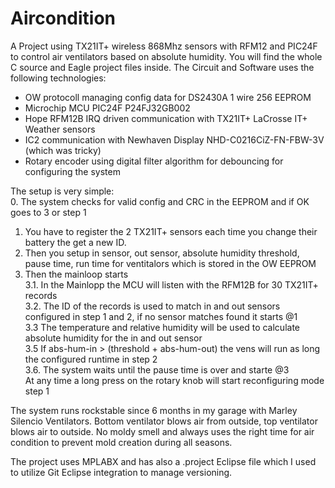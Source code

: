 # Aircondition
A Project using TX21IT+ wireless 868Mhz sensors with RFM12 and PIC24F to control air ventilators based on absolute humidity.
You will find the whole C source and Eagle project files inside.
The Circuit and Software uses the following technologies:
* OW protocoll managing config data for DS2430A 1 wire 256 EEPROM
* Microchip MCU PIC24F P24FJ32GB002
* Hope RFM12B IRQ driven communication with TX21IT+ LaCrosse IT+ Weather sensors
* IC2 communication with Newhaven Display NHD-C0216CiZ-FN-FBW-3V (which was tricky)
* Rotary encoder using digital filter algorithm for debouncing for configuring the system  

The setup is very simple:  
0. The system checks for valid config and CRC in the EEPROM and if OK goes to 3 or step 1  
1. You have to register the 2 TX21IT+ sensors each time you change their battery the get a new ID.  
2. Then you setup in sensor, out sensor, absolute humidity threshold, pause time, run time for ventitalors which is stored in the OW EEPROM  
3. Then the mainloop starts  
3.1. In the Mainlopp the MCU will listen with the RFM12B for 30 TX21IT+ records  
3.2. The ID of the records is used to match in and out sensors configured in step 1 and 2, if no sensor matches found it starts @1   
3.3 The temperature and relative humidity will be used to calculate absolute humidity for the in and out sensor  
3.5 If abs-hum-in > (threshold + abs-hum-out) the vens will run as long the configured runtime in step 2  
3.6. The system waits until the pause time is over and starte @3  
At any time a long press on the rotary knob will start reconfiguring mode step 1  

The system runs rockstable since 6 months in my garage with Marley Silencio Ventilators.
Bottom ventilator blows air from outside, top ventilator blows air to outside.
No moldy smell and always uses the right time for air condition to prevent mold creation during all seasons.

The project uses MPLABX and has also a .project Eclipse file which I used to utilize Git Eclipse integration to manage versioning.


